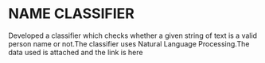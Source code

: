 # NAME CLASSIFIER
Developed a classifier which checks whether a given string of text is a valid person name or not.The classifier uses Natural Language Processing.The data used is attached and the link is here
